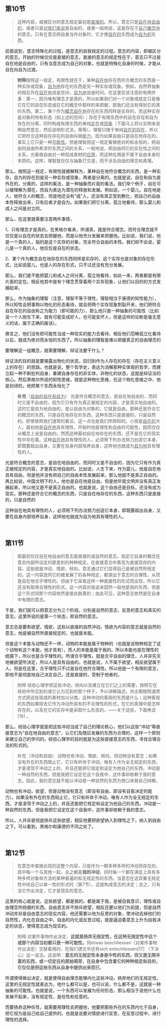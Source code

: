 <h2>第10节</h2><blockquote data-pid="mV8xi_N3">这种内容，或被区分的意志规定最初是<u>直接的</u>。所以，意志只是<u>自在地自由的</u>，或者只是<u>对我们来说</u>是自由的，或者一般地说，这是存在于<u>自己概念中</u>的意志。只有在意志把自身当作对象时，它才使<u>自在的</u>东西成为<u>自为的</u>东西。</blockquote><p data-pid="L8116j6g">前面说到，意志特殊化的过程，是意志的自我规定的过程。意志的内容，即被区分的意志，开始的时候仅仅是直接的意志，直接的意志的规定性在于，意志只不过是自在地是自由的，只有当意志成为自己的对象，也就是特殊化自身的时候，才能从自在向自为过渡。</p><blockquote data-pid="kZ83jqPQ"><b>附释</b>按照这一规定，有限性就在于，某种<u>自在地</u>存在而符合概念的东西是一种实存或现象，<u>自为地</u>存在的东西是另一种实存或现象。例如，自然界抽象的相互外在<u>自在地</u>说是空间，<u>自为地</u>说是时间。在这里应该注意的有两件事：第一，因为唯有理念才是真的，所以如果我们对一个对象或规定只是像它在它的自在形态或在它的概念中那样的来把握，那我们还没有得到它的真的东西。第二，某个作为<u>概念自在地</u>存在的东西同样是实存的，而这种实存是对象的特有形态（如上述的空间）；存在于有限东西中的自在存在和自为存在的分离，同时构成有限东西的单纯<u>定在</u>或<u>现象</u>（下面马上将以实例来说明自然意志，然后说明形式法，等等）。理智只限于单纯<u>自在的存在</u>，所以它把符合这种自在存在的自由叫做<u>能力</u>，因为如果自由只是自在地存在的，事实上它只是一种<u>可能性</u>。但是理智把这一规定看做绝对的和永恒的，把自由同自由所希求的东西之间的关系，一般地说，把自由同它的实在性之间的关系，光看做自由对一种现成素材的<u>应用</u>，而这种应用是不属于自由本身的本质的。这样，理智就仅仅与抽象打交道，而不涉及自由的理念和真理。</blockquote><p data-pid="GhsLwutL">那么，按照这一规定，有限性就被解释为，某种自在地符合概念的东西，是一种实存，自为的存在则是另一种实存或现象，两者是分离的。也就是说，自在和自为是外在的，分离的，这样的看法，是一种抽象而片面的看法。我们举个例子，自在可以被理解为潜在，而自为表达为潜在的释放和发展。例如说，一个婴儿，自在地是人，他符合人的概念，但是他还没有“成”人，还没有真正受到教化，把自己的自由本性释放出来，只有后者才是自为。如果我们把它分离，孤立地看待，那么婴儿和成人之间是对立的。</p><p data-pid="D9l9NpqN">那么，在这里就需要注意两件事情，</p><p data-pid="_01t9qrN">1、只有理念才是真的，在黑格尔看来，所谓真，就是符合理念。而符合理念就不仅仅是以自在的状态去把握他，而是以他充分发展来把握他。比如说，我们说，他是一个真的人，指的是这个实存的对象，完全符合自由的本性。我们却不会说，婴儿是一个真的人，他仅仅是自在的状态。</p><p data-pid="_v9K_JRV">2、某个作为概念自在地存在的东西同样是实存的，这个实存也是对象的存在形式，比如说婴儿，也是人的存在形式，只不过还没有充分发展。</p><p data-pid="pi-p1K38">那么，我们是不能把婴儿和成人之间分离，孤立地看待，如此一来，两者都是有限片面的定在。相反他其中是有个理念贯穿着两个实存现象，让他们以目的的方式发展起来。</p><p data-pid="OoEd2SjD">那么，作为抽象的理智（注意，理智不等于理性，理智相当于康德的知性能力），所以知性会把事物以物化的形态看待，就会把两个实存现象割裂开来，他们把符合自在存在的自由称之为能力（即可能的力），那么他只是一种抽象的可能性（比如说一个人刚生下来，就有可能变成好人，也可能变坏人，但是这样的论断是毫无意义的话，属于正确的废话）。</p><p data-pid="qLk6kf3f">换言之，他们没有把可能性当成一种现实的能力去看待，相反他们范畴孤立化看待以后，就成为绝对而永恒的东西了。所以抽象的理智是难以把握真正的自由理念的</p><p data-pid="H4e5TVE0">要理解这一组概念，就需要理解，辩证法要干什么？</p><p data-pid="StUo3MEO">辩证法的目的就是要揭露出物化的状态，回归到作为人存在的存在（存在主义意义上的存在）的思路。也就是说，整个哲学史，表达为消解那种实体观的哲学，而建立起一种不断批判自身，重建自身存在的非实体，非物化的状态，这就是辩证法的核心。然后黑格尔所说的知性思维，就是这种物化思维，在这个物化思维之中，他是封闭的，他把某个东西永恒化了</p><blockquote data-pid="ta696vfD"><b>补充</b>（<u>自由的自在和自为</u>） 光是符合概念的意志，是自在地自由的，而同时又是不自由的，因为它只有作为真正被规定的内容，才是真实地自由的。这时它是自为地自由的，是以自由为对象的，它就是自由。那种还是符合它的概念的东西，只是自在地存在的东西，这种东西只是直接的，只是自然的。即使依照我们通常的看法，这一点也是我们所熟知的。小孩是<u>自在的</u>大人，最初他是<u>自在地</u>具有理性，开始时他是理性和自由的可能性，因而仅仅从概念上说是自由的。然而这种最初自在地存在的东西，还不是在它的现实性中存在着。这种<u>自在地</u>具有理性的人，必须用下列办法努力创造它本身，即既要超出自身，又要在自身内部培养自身，这样他也就成为<u>自为地</u>具有理性的人。</blockquote><p data-pid="ue6RQaDc">光是符合概念的意志，是自在地自由的，而同时又是不自由的，因为它只有作为真正被规定的内容，才是真实地自由的。比如说，人生下来，作为婴儿，他是自在地具有自由，但是他并没有把自己的自由本性发展起来，那么他就不是真正自由的。再比如说，中国文明下的人，他也是自在地是自由，但是他毕竟文明并没有真正发展起来，所以他又是不是真正自由的。也就是说，这个自由还是目标，还没有成为现实。那种还是符合它的概念的东西，只是自在地存在的东西，这种东西只是直接的，只是自然的</p><p data-pid="572OUpDp">这种自在地具有理性的人，必须用下列办法努力创造它本身，即既要超出自身，又要在自身内部培养自身，这样他也就成为自为地具有理性的人。</p><p><br></p><h2>第11节</h2><blockquote data-pid="GLVQTQzb">那最初仅仅自在地自由的意志是直接的或自然的意志。规定它自身的概念在意志内部所设定的那差别的种种规定，在直接意志中表现为直接现存的内容。这些就是冲动、情欲、倾向，意志通过它们显得自己是被自然所规定的。这一内容连同它的被发展了的各种规定，都源出于意志的合理性，从而是自在地合乎理性的。但由于它采取这样一种直接性的形式而出现，所以它还没有取得合理性的形式。这一内容对我说来固然一般地是我的东西，但是这个形式同那个内容依然是彼此脱离的；由此可见，这种意志依然是在自身中有限的意志。</blockquote><p data-pid="ep2S3rda">于是，我们就可以把意志分为三个阶段，分别是自然的意志、反思的意志和真实的意志。这里所说的是第一个状态，即自然的意志。</p><p data-pid="EzVZOioS">意志总是要有欲望，情欲，这些以直接的自然冲动，情欲为内容的意志就是自然的意志，他是被自然所直接规定的，也就是本能。</p><p data-pid="5WmuslVs">但是这个本能与动物还不一样，动物的本能是属于物种的（也就是说物种规定了这个动物有这个本能，他才具有），而人的本能是属于我的。所以本能也是在理性的统摄下，所以也是合乎理性的。所谓合乎理性，就是合乎自由的理念，人并非先天地被欲望所决定，所以人是具有自由的。也就是说，人不属于欲望，相反欲望属于人。但是在这里，合乎理性只不过是自在地符合理性。所以他是一个有限的意志，即他不是彻底地自己决定自己，还是直接的，受制于他者的。</p><blockquote data-pid="ZnK-goRe">附释 经验心理学把这些冲动，倾向以及建立在它们之上的需要，按照它在经验中所见到的或它认为见到的那个样子，予以讲解描述，并企图按照通常方式把这些现成的素材加以分类。这种冲动的客观的东西是什么；这种客观的东西如果除去它作为冲动所具有的不合理性的形式，在它的真理中是怎样存在的，以及在它的实存中是采取什么形态的，——关于这些，下面再谈 [16] 。</blockquote><p data-pid="ZbHe_Lm2">那么，经验心理学就是把这些冲动当成了自己的理论核心，他们以这些“冲动”等直接意志为“自在地自由的意志”，认它们及随后发展的东西为合理的，这样一个原则来建立自己的学问的。经验心理学的目的就是为这些直接意志的东西，寻找合理合法的形式的。</p><blockquote data-pid="d-JTqJ8A">补充（冲动和自由） 动物也有冲动、情欲、倾向，但动物没有意志；如果没有外在的东西阻止它，它只有听命于冲动。唯有人作为全无规定的东西，才是凌驾于冲动之上的，并且还能把它规定和设定为他自己的东西。冲动是一种自然的东西，但是我把它设定在这个自我中，这件事却依赖于我的意志。因此，我的意志就不能以冲动是一种自然的东西为借口来替自己辩解。</blockquote><p data-pid="t99EbVOV">动物也有冲动，欲望，但是动物没有意志（即没有自由，即没有自我决定的能力）。如果没有外在的东西阻止它，它只有听命于冲动。唯有人作为全无规定的东西，才是凌驾于冲动之上的，并且还能把它规定和设定为他自己的东西。冲动是一种自然的东西，但是我把它设定在这个自我中，这件事却依赖于我的意志。</p><p data-pid="85Kg00rt">所以，人并非是彻底排斥这些欲望，相反他要把欲望纳入到理性之下，纳入到自由之下。可以看到，黑格尔和康德的不同之处了。</p><p><br></p><h2>第12节</h2><blockquote data-pid="NzDs4NhF">在意志中直接出现的这整个内容，只是作为一群多种多样的冲动而存在的，其中每一个与其他一起，总之都是<b>我的冲动</b>，同时每一个都在满足上具有多种多样对象和方法的某种普遍的和无规定性的东西。当意志在这双重无规定性中给自己以单一性的形式时（第7节），这就构成意志的决定；总之，只有当它作出决定，它才是现实的意志。</blockquote><p data-pid="GZ3WkQQY">这里的核心就是说，这些欲望，都是我的，都是属于我，是被自我意识，理性或自由理念所统摄的东西。自由意志并不排斥欲望，相反还要以他们为前提，但是自然冲动并非是自由意志的现实内容，他还需要以他为反思的对象，使冲动去掉他们的自然性，内化在自由之中，自由的内化或反思过程，就是逼迫着意志上升为自我决定的状态，使得意志成为现实的。</p><blockquote data-pid="O1y8quiE">附释 对某件事物作出决定，<b>这就是扬弃无规定性，在这种无规定性中这个或那个内容当初都只是一种可能性。</b>同etwas beschliessen〔对某件事物作出决定〕交替着用的，在我们德文中还有sich entschliessen[17] 〔下决心〕这一说法。这说明：<b>意志的无规定性本身是中性的东西，但又是无限丰富的东西，或一切定在的原始萌芽，在自身中包含着它的种种规定和目的，它仅仅是把这些东西从自身中提供出来而已</b>。</blockquote><p data-pid="9-VhfenA">所谓使得做出决定，就是使得自由理念能够内化这些冲动，扬弃他们的无规定性。这里的无规定性就表达为，他什么都可以是，也可以说，什么都不是，这就是一种抽象的可能性。也就是说，一个东西可以发展为任何形态，那么相当于说他什么也发展不起来，没有规定性，是任性和任意的。</p><p data-pid="ZMztS25M">而要扬弃这种任性，就需要用理性去把握他，他要把那些外在的东西内化于自身，把它视为是自己给自己提供的。也就是说要对情欲进行反思，在反思过程中，进行理性的选择。</p><p></p>